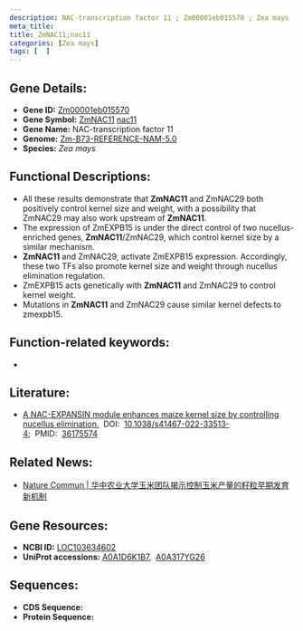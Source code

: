 ```yaml
---
description: NAC-transcription factor 11 ; Zm00001eb015570 ; Zea mays
meta_title:
title: ZmNAC11;nac11
categories: [Zea mays]
tags: [  ]
---
```


## Gene Details:
- **Gene ID:**	[Zm00001eb015570](https://www.maizegdb.org/gene_center/gene/Zm00001eb015570)
- **Gene Symbol:** <u>ZmNAC11</u>&nbsp;<u>nac11</u>
- **Gene Name:** NAC-transcription factor 11
- **Genome:** [Zm-B73-REFERENCE-NAM-5.0](https://www.maizegdb.org/genome/assembly/Zm-B73-REFERENCE-NAM-5.0)
- **Species:** *Zea mays*

## Functional Descriptions:
   - All these results demonstrate that **ZmNAC11** and ZmNAC29 both positively control kernel size and weight, with a possibility that ZmNAC29 may also work upstream of **ZmNAC11**.
   - The expression of ZmEXPB15 is under the direct control of two nucellus-enriched genes, **ZmNAC11**/ZmNAC29, which control kernel size by a similar mechanism. 
   - **ZmNAC11** and ZmNAC29, activate ZmEXPB15 expression. Accordingly, these two TFs also promote kernel size and weight through nucellus elimination regulation.
   - ZmEXPB15 acts genetically with **ZmNAC11** and ZmNAC29 to control kernel weight.
   - Mutations in **ZmNAC11** and ZmNAC29 cause similar kernel defects to zmexpb15.

## Function-related keywords:
- [](/tags//)

## Literature:
   - [A NAC-EXPANSIN module enhances maize kernel size by controlling nucellus elimination.]( https://www.nature.com/articles/s41467-022-33513-4)&nbsp;&nbsp;DOI:&nbsp;&nbsp;[10.1038/s41467-022-33513-4](https://www.nature.com/articles/s41467-022-33513-4);&nbsp;&nbsp;PMID:&nbsp;&nbsp;[36175574](https://pubmed.ncbi.nlm.nih.gov/36175574/)

## Related News:
   - [Nature Commun | 华中农业大学玉米团队揭示控制玉米产量的籽粒早期发育新机制](https://mp.weixin.qq.com/s?__biz=MzU3ODY3MDM0NA==&mid=2247522560&idx=2&sn=0b94b6f442f9036ecc3fbfc2bf245d93&chksm=fd730367ca048a71cbb3b5813eaea86ede15bbb8a9fa1681978c85d3c5d9bdcab3cc359db6e1&scene=27#wechat_redirect)

## Gene Resources:
- **NCBI ID:** [LOC103634602](https://www.ncbi.nlm.nih.gov/gene/?term=LOC103634602)
- **UniProt accessions:** [A0A1D6K1B7](https://www.uniprot.org/uniprotkb/A0A1D6K1B7/entry),&nbsp;&nbsp;[A0A317YG26](https://www.uniprot.org/uniprotkb/A0A317YG26/entry)



## Sequences:
- **CDS Sequence:**
- **Protein Sequence:**
